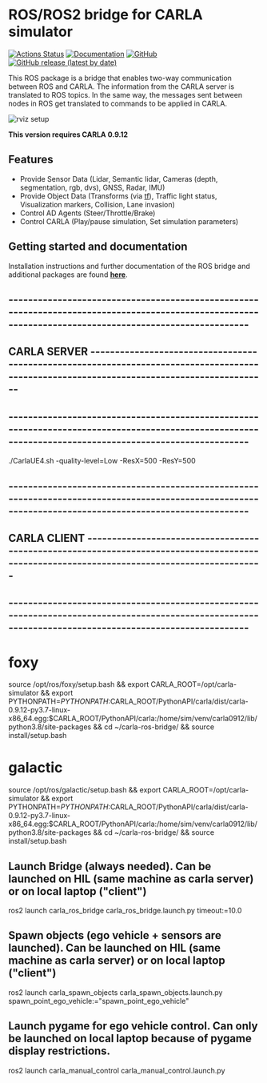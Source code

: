 # ROS/ROS2 bridge for CARLA simulator

[![Actions Status](https://github.com/carla-simulator/ros-bridge/workflows/CI/badge.svg)](https://github.com/carla-simulator/ros-bridge)
[![Documentation](https://readthedocs.org/projects/carla/badge/?version=latest)](http://carla.readthedocs.io)
[![GitHub](https://img.shields.io/github/license/carla-simulator/ros-bridge)](https://github.com/carla-simulator/ros-bridge/blob/master/LICENSE)
[![GitHub release (latest by date)](https://img.shields.io/github/v/release/carla-simulator/ros-bridge)](https://github.com/carla-simulator/ros-bridge/releases/latest)

 This ROS package is a bridge that enables two-way communication between ROS and CARLA. The information from the CARLA server is translated to ROS topics. In the same way, the messages sent between nodes in ROS get translated to commands to be applied in CARLA.

![rviz setup](./docs/images/ad_demo.png "AD Demo")

**This version requires CARLA 0.9.12**

## Features

- Provide Sensor Data (Lidar, Semantic lidar, Cameras (depth, segmentation, rgb, dvs), GNSS, Radar, IMU)
- Provide Object Data (Transforms (via [tf](http://wiki.ros.org/tf)), Traffic light status, Visualization markers, Collision, Lane invasion)
- Control AD Agents (Steer/Throttle/Brake)
- Control CARLA (Play/pause simulation, Set simulation parameters)

## Getting started and documentation

Installation instructions and further documentation of the ROS bridge and additional packages are found [__here__](https://carla.readthedocs.io/projects/ros-bridge/en/latest/).



## -------------------------------------------------------------------------------------------------------------------------------------------------------
## CARLA SERVER ------------------------------------------------------------------------------------------------------------------------------------------
## -------------------------------------------------------------------------------------------------------------------------------------------------------
./CarlaUE4.sh -quality-level=Low -ResX=500 -ResY=500


## -------------------------------------------------------------------------------------------------------------------------------------------------------
## CARLA CLIENT ------------------------------------------------------------------------------------------------------------------------------------------
## -------------------------------------------------------------------------------------------------------------------------------------------------------
# foxy
source /opt/ros/foxy/setup.bash && export CARLA_ROOT=/opt/carla-simulator && export PYTHONPATH=$PYTHONPATH:$CARLA_ROOT/PythonAPI/carla/dist/carla-0.9.12-py3.7-linux-x86_64.egg:$CARLA_ROOT/PythonAPI/carla:/home/sim/venv/carla0912/lib/python3.8/site-packages && cd ~/carla-ros-bridge/ && source install/setup.bash

# galactic
source /opt/ros/galactic/setup.bash && export CARLA_ROOT=/opt/carla-simulator && export PYTHONPATH=$PYTHONPATH:$CARLA_ROOT/PythonAPI/carla/dist/carla-0.9.12-py3.7-linux-x86_64.egg:$CARLA_ROOT/PythonAPI/carla:/home/sim/venv/carla0912/lib/python3.8/site-packages && cd ~/carla-ros-bridge/ && source install/setup.bash



## Launch Bridge (always needed). Can be launched on HIL (same machine as carla server) or on local laptop ("client") 
ros2 launch carla_ros_bridge carla_ros_bridge.launch.py timeout:=10.0

## Spawn objects (ego vehicle + sensors are launched). Can be launched on HIL (same machine as carla server) or on local laptop ("client") 
ros2 launch carla_spawn_objects carla_spawn_objects.launch.py spawn_point_ego_vehicle:="spawn_point_ego_vehicle"

## Launch pygame for ego vehicle control. Can only be launched on local laptop because of pygame display restrictions.
ros2 launch carla_manual_control carla_manual_control.launch.py
